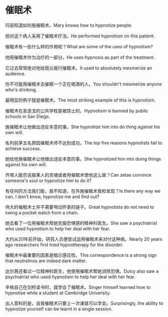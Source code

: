 # 催眠术

<p><span class="chinese">玛丽知道如何施催眠术。</span><span class="english">Mary knows how to hypnotize people.</span></p>

<p><span class="chinese">他对这个病人采用了催眠术疗法。</span><span class="english">He performed hypnotism on this patient.</span></p>

<p><span class="chinese">催眠术有一些什么样的作用呢？</span><span class="english">What are some of the uses of hypnotism?</span></p>

<p><span class="chinese">他用催眠术作为治疗的一部分。</span><span class="english">He uses hypnosis as part of the treatment.</span></p>

<p><span class="chinese">它过去常常绝对地给观众施行催眠术。</span><span class="english">It used to absolutely mesmerize an audience.</span></p>

<p><span class="chinese">你不可能用催眠术去催眠一个正在喝酒的人。</span><span class="english">You shouldn't mesmerize anyone who's drinking.</span></p>

<p><span class="chinese">最明显的例子就是催眠术。</span><span class="english">The most striking example of this is hypnotism.</span></p>

<p><span class="chinese">催眠术在圣迭戈的公共学校是被禁止的。</span><span class="english">Hypnotism is banned by public schools in San Diego.</span></p>

<p><span class="chinese">施催眠术让他做出违反本意的事。</span><span class="english">She hypnotize him into do thing against his own will.</span></p>

<p><span class="chinese">名列前茅五名原因催眠术师不达到成功。</span><span class="english">The top five reasons hypnotists fail to achieve success.</span></p>

<p><span class="chinese">她给他施催眠术让他做出违反本意的事。</span><span class="english">She hypnotized him into doing things against his own will.</span></p>

<p><span class="chinese">齐塔人能否说服某人的灵魂或者用催眠术使他这么做？</span><span class="english">Can zetas convince someone's soul or hypnotize him to do it?</span></p>

<p><span class="chinese">有任何的方法我们能，我不知道，在外施催眠术我和发现？</span><span class="english">Is there any way we can, I don't know, hypnotize me and find out?</span></p>

<p><span class="chinese">伟大的催眠术士并不需要甩动怀表的链子。</span><span class="english">Great hypnotists do not need to swing a pocket watch from a chain.</span></p>

<p><span class="chinese">她去看了一位用催眠术帮她克服恐惧感的精神科医生。</span><span class="english">She saw a psychiatrist who used hypnotism to help her deal with her fear.</span></p>

<p><span class="chinese">大约从20年前开始，研究人员便尝试运用催眠术来对付这种病。</span><span class="english">Nearly 20 years ago researchers first tried hypnotherapy for the disorder.</span></p>

<p><span class="chinese">催眠术中最重要的因素是暗示感应性。</span><span class="english">This correspondence is a strong sign that neutralinos are indeed dark matter.</span></p>

<p><span class="chinese">达尔茜还看过一位精神科医生，他使用催眠术帮她消除恐惧。</span><span class="english">Dulcy also saw a psychiatrist who used hypnotism to help her deal with her fear.</span></p>

<p><span class="chinese">辛格自己在剑桥读书时，就学会了催眠术。</span><span class="english">Singer himself learned how to hypnotise while a student at Cambridge University.</span></p>

<p><span class="chinese">出人意料的是，自我催眠术只要上一次课就可以学会。</span><span class="english">Surprisingly, the ability to hypnotize yourself can be learnt in a single session.</span></p>


